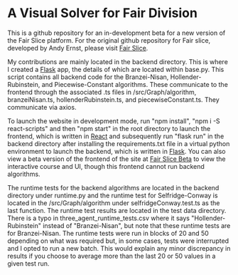 # A Visual Solver for Fair Division

This is a github repository for an in-development beta for a new version of the Fair Slice platform. For the original github repository for Fair slice, developed by Andy Ernst, please visit [Fair Slice](https://github.com/AndyCErnst/cake/).

My contributions are mainly located in the backend directory. This is where I created a [Flask](https://flask.palletsprojects.com/en/3.0.x/) app, the details of which are located within base.py. This script contains all backend code for the Branzei-Nisan, Hollender-Rubinstein, and Piecewise-Constant algorithms. These communicate to the frontend through the associated .ts files in /src/Graph/algorithm, branzeiNisan.ts, hollenderRubinstein.ts, and piecewiseConstant.ts. They communicate via axios.

To launch the website in development mode, run "npm install", "npm i -S react-scripts" and then "npm start" in the root directory to launch the frontend, which is written in [React](https://react.dev/) and subsequently run "flask run" in the backend directory after installing the requirements.txt file in a virtual python environment to launch the backend, which is written in [Flask](https://flask.palletsprojects.com/en/3.0.x/). You can also view a beta version of the frontend of the site at [Fair Slice Beta](https://fairslicebeta.netlify.app) to view the interactive course and UI, though this frontend cannot run backend algorithms.

The runtime tests for the backend algorithms are located in the backend directory under runtime.py and the runtime test for Selfridge-Conway is located in the /src/Graph/algorithm under selfridgeConway.test.ts as the last function. The runtime test results are located in the test data directory. There is a typo in three_agent_runtime_tests.csv where it says "Hollender-Rubinstein" instead of "Branzei-Nisan", but note that these runtime tests are for Branzei-Nisan. The runtime tests were run in blocks of 20 and 50 depending on what was required but, in some cases, tests were interrupted and I opted to run a new batch. This would explain any minor discrepancy in results if you choose to average more than the last 20 or 50 values in a given test run. 

 
